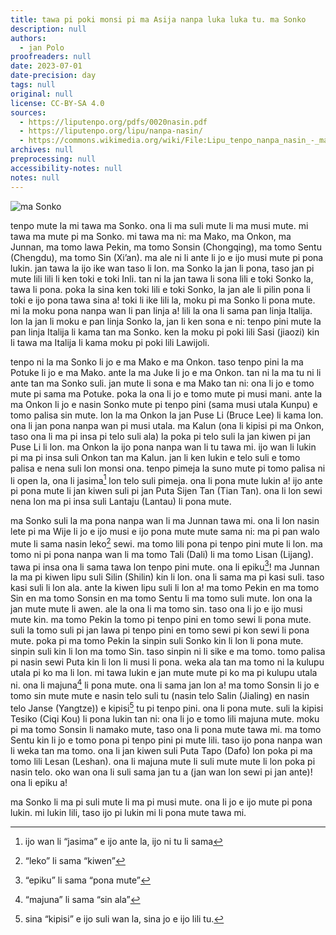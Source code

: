 ```yaml
---
title: tawa pi poki monsi pi ma Asija nanpa luka luka tu. ma Sonko
description: null
authors:
  - jan Polo
proofreaders: null
date: 2023-07-01
date-precision: day
tags: null
original: null
license: CC-BY-SA 4.0
sources:
  - https://liputenpo.org/pdfs/0020nasin.pdf
  - https://liputenpo.org/lipu/nanpa-nasin/
  - https://commons.wikimedia.org/wiki/File:Lipu_tenpo_nanpa_nasin_-_ma_Sonko.png
archives: null
preprocessing: null
accessibility-notes: null
notes: null
---
```


![ma Sonko](https://upload.wikimedia.org/wikipedia/commons/0/09/Lipu_tenpo_nanpa_nasin_-_ma_Sonko.png)

tenpo mute la mi tawa ma Sonko. ona li ma suli mute li ma musi mute. mi tawa ma mute pi ma Sonko. mi tawa ma ni: ma Mako, ma Onkon, ma Junnan, ma tomo lawa Pekin, ma tomo Sonsin (Chongqing), ma tomo Sentu (Chengdu), ma tomo Sin (Xi’an). ma ale ni li ante li jo e ijo musi mute pi pona lukin. jan tawa la ijo ike wan taso li lon. ma Sonko la jan li pona, taso jan pi mute lili lili li ken toki e toki Inli. tan ni la jan tawa li sona lili e toki Sonko la, tawa li pona. poka la sina ken toki lili e toki Sonko, la jan ale li pilin pona li toki e ijo pona tawa sina a! toki li ike lili la, moku pi ma Sonko li pona mute. mi la moku pona nanpa wan li pan linja a! lili la ona li sama pan linja Italija. lon la jan li moku e pan linja Sonko la, jan li ken sona e ni: tenpo pini mute la pan linja Italija li kama tan ma Sonko. ken la moku pi poki lili Sasi (jiaozi) kin li tawa ma Italija li kama moku pi poki lili Lawijoli.

tenpo ni la ma Sonko li jo e ma Mako e ma Onkon. taso tenpo pini la ma Potuke li jo e ma Mako. ante la ma Juke li jo e ma Onkon. tan ni la ma tu ni li ante tan ma Sonko suli. jan mute li sona e ma Mako tan ni: ona li jo e tomo mute pi sama ma Potuke. poka la ona li jo e tomo mute pi musi mani. ante la ma Onkon li jo e nasin Sonko mute pi tenpo pini (sama musi utala Kunpu) e tomo palisa sin mute. lon la ma Onkon la jan Puse Li (Bruce Lee) li kama lon. ona li jan pona nanpa wan pi musi utala. ma Kalun (ona li kipisi pi ma Onkon, taso ona li ma pi insa pi telo suli ala) la poka pi telo suli la jan kiwen pi jan Puse Li li lon. ma Onkon la ijo pona nanpa wan li tu tawa mi. ijo wan li lukin pi ma pi insa suli Onkon tan ma Kalun. jan li ken lukin e telo suli e tomo palisa e nena suli lon monsi ona. tenpo pimeja la suno mute pi tomo palisa ni li open la, ona li jasima[^1] lon telo suli pimeja. ona li pona mute lukin a! ijo ante pi pona mute li jan kiwen suli pi jan Puta Sijen Tan (Tian Tan). ona li lon sewi nena lon ma pi insa suli Lantaju (Lantau) li pona mute.

[^1]: ijo wan li “jasima” e ijo ante la, ijo ni tu li sama

ma Sonko suli la ma pona nanpa wan li ma Junnan tawa mi. ona li lon nasin lete pi ma Wije li jo e ijo musi e ijo pona mute mute sama ni: ma pi pan walo mute li sama nasin leko[^2] sewi. ma tomo lili pona pi tenpo pini mute li lon. ma tomo ni pi pona nanpa wan li ma tomo Tali (Dali) li ma tomo Lisan (Lijang). tawa pi insa ona li sama tawa lon tenpo pini mute. ona li epiku[^3]! ma Junnan la ma pi kiwen lipu suli Silin (Shilin) kin li lon. ona li sama ma pi kasi suli. taso kasi suli li lon ala. ante la kiwen lipu suli li lon a! ma tomo Pekin en ma tomo Sin en ma tomo Sonsin en ma tomo Sentu li ma tomo suli mute. lon ona la jan mute mute li awen. ale la ona li ma tomo sin. taso ona li jo e ijo musi mute kin. ma tomo Pekin la tomo pi tenpo pini en tomo sewi li pona mute. suli la tomo suli pi jan lawa pi tenpo pini en tomo sewi pi kon sewi li pona mute. poka pi ma tomo Pekin la sinpin suli Sonko kin li lon li pona mute. sinpin suli kin li lon ma tomo Sin. taso sinpin ni li sike e ma tomo. tomo palisa pi nasin sewi Puta kin li lon li musi li pona. weka ala tan ma tomo ni la kulupu utala pi ko ma li lon. mi tawa lukin e jan mute mute pi ko ma pi kulupu utala ni. ona li majuna[^4] li pona mute. ona li sama jan lon a! ma tomo Sonsin li jo e tomo sin mute mute e nasin telo suli tu (nasin telo Salin (Jialing) en nasin telo Janse (Yangtze)) e kipisi[^5] tu pi tenpo pini. ona li pona mute. suli la kipisi Tesiko (Ciqi Kou) li pona lukin tan ni: ona li jo e tomo lili majuna mute. moku pi ma tomo Sonsin li namako mute, taso ona li pona mute tawa mi. ma tomo Sentu kin li jo e tomo pona pi tenpo pini pi mute lili. taso ijo pona nanpa wan li weka tan ma tomo. ona li jan kiwen suli Puta Tapo (Dafo) lon poka pi ma tomo lili Lesan (Leshan). ona li majuna mute li suli mute mute li lon poka pi nasin telo. oko wan ona li suli sama jan tu a (jan wan lon sewi pi jan ante)! ona li epiku a!

[^2]: “leko” li sama “kiwen”
[^3]: “epiku” li sama “pona mute”
[^4]: “majuna” li sama “sin ala”
[^5]: sina “kipisi” e ijo suli wan la, sina jo e ijo lili tu.

ma Sonko li ma pi suli mute li ma pi musi mute. ona li jo e ijo mute pi pona lukin. mi lukin lili, taso ijo pi lukin mi li pona mute tawa mi.